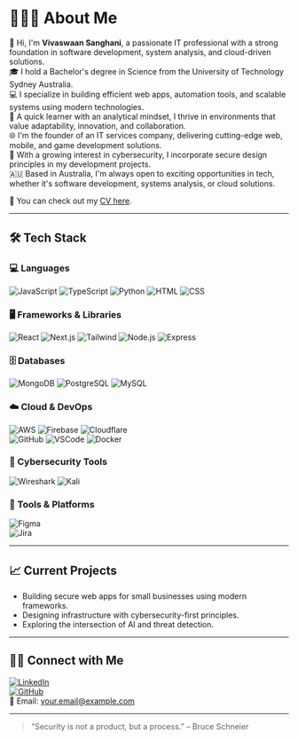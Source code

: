 # 👨🏻‍💻 About Me

👋 Hi, I'm **Vivaswaan Sanghani**, a passionate IT professional with a strong foundation in software development, system analysis, and cloud-driven solutions.  
🎓 I hold a Bachelor's degree in Science from the University of Technology Sydney Australia.  
💻 I specialize in building efficient web apps, automation tools, and scalable systems using modern technologies.  
🧠 A quick learner with an analytical mindset, I thrive in environments that value adaptability, innovation, and collaboration.  
🌐 I'm the founder of an IT services company, delivering cutting-edge web, mobile, and game development solutions.  
🔐 With a growing interest in cybersecurity, I incorporate secure design principles in my development projects.  
🇦🇺 Based in Australia, I'm always open to exciting opportunities in tech, whether it's software development, systems analysis, or cloud solutions.

📄 You can check out my [CV here](#).  

---

## 🛠 Tech Stack

### 💻 Languages
![JavaScript](https://skillicons.dev/icons?i=js) ![TypeScript](https://skillicons.dev/icons?i=ts) ![Python](https://skillicons.dev/icons?i=python) ![HTML](https://skillicons.dev/icons?i=html) ![CSS](https://skillicons.dev/icons?i=css)

### 🖥 Frameworks & Libraries
![React](https://skillicons.dev/icons?i=react) ![Next.js](https://skillicons.dev/icons?i=next) ![Tailwind](https://skillicons.dev/icons?i=tailwind) ![Node.js](https://skillicons.dev/icons?i=nodejs) ![Express](https://skillicons.dev/icons?i=express)

### 🗄 Databases
![MongoDB](https://skillicons.dev/icons?i=mongodb) ![PostgreSQL](https://skillicons.dev/icons?i=postgres) ![MySQL](https://skillicons.dev/icons?i=mysql)

### ☁️ Cloud & DevOps
![AWS](https://skillicons.dev/icons?i=aws) ![Firebase](https://skillicons.dev/icons?i=firebase) ![Cloudflare](https://skillicons.dev/icons?i=cloudflare)  
![GitHub](https://skillicons.dev/icons?i=github) ![VSCode](https://skillicons.dev/icons?i=vscode) ![Docker](https://skillicons.dev/icons?i=docker)

### 🔐 Cybersecurity Tools
![Wireshark](https://skillicons.dev/icons?i=wireshark) ![Kali](https://skillicons.dev/icons?i=kali)  

### 🧩 Tools & Platforms
![Figma](https://skillicons.dev/icons?i=figma)  
![Jira](https://skillicons.dev/icons?i=jira)

---

## 📈 Current Projects
- Building secure web apps for small businesses using modern frameworks.
- Designing infrastructure with cybersecurity-first principles.
- Exploring the intersection of AI and threat detection.

---

## 🤝🏻 Connect with Me

[![LinkedIn](https://img.shields.io/badge/-LinkedIn-blue?logo=linkedin&logoColor=white)](https://www.linkedin.com/in/your-profile/)  
[![GitHub](https://img.shields.io/badge/-GitHub-181717?logo=github&logoColor=white)](https://github.com/yourusername)  
📧 Email: your.email@example.com

---

> “Security is not a product, but a process.” – Bruce Schneier
